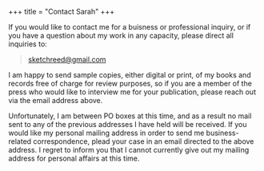 +++
title = "Contact Sarah"
+++

If you would like to contact me for a buisness or professional inquiry, or if you have a question about my work in any capacity, please direct all inquiries to:

> [sketchreed@gmail.com](mailto:sketchreed@gmail.com)

I am happy to send sample copies, either digital or print, of my books and records free of charge for review purposes, so if you are a member of the press who would like to interview me for your publication, please reach out via the email address above.

Unfortunately, I am between PO boxes at this time, and as a result no mail sent to any of the previous addresses I have held will be received. If you would like my personal mailing address in order to send me business-related correspondence, plead your case in an email directed to the above address. I regret to inform you that I cannot currently give out my mailing address for personal affairs at this time.
